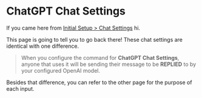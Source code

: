 # ChatGPT Chat Settings

If you came here from [Initial Setup > Chat Settings](../initial-setup/chat-settings.md) hi.

This page is going to tell you to go back there! These chat settings are identical with one difference.

> When you configure the command for **ChatGPT Chat Settings**, anyone that uses it will be sending their message to be **REPLIED** to by your configured OpenAI model.

Besides that difference, you can refer to the other page for the purpose of each input.